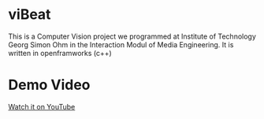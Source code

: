 # viBeat
This is a Computer Vision project we programmed at Institute of Technology Georg Simon Ohm in the Interaction Modul of Media Engineering. It is written in openframworks (c++) 
# Demo Video
[Watch it on YouTube](https://www.youtube.com/watch?v=t-IYJc8C5qY "Watch  Demo Video on YouTube")

